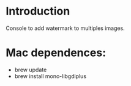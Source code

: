 # Introduction
Console to add watermark to multiples images.


# Mac dependences:
* brew update
* brew install mono-libgdiplus

